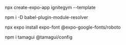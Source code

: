 npx create-expo-app ignitegym --template

npm i -D babel-plugin-module-resolver

npx expo install expo-font @expo-google-fonts/roboto

npm i tamagui @tamagui/config

